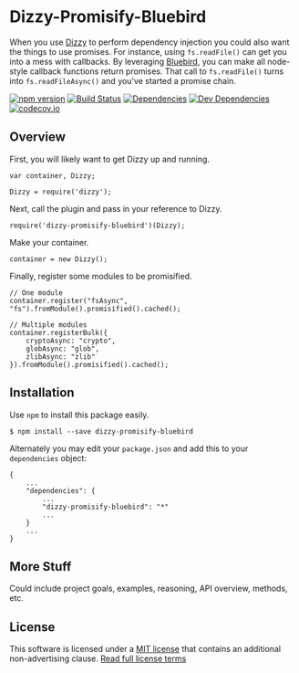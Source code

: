 Dizzy-Promisify-Bluebird
========================

When you use [Dizzy] to perform dependency injection you could also want the things to use promises.  For instance, using `fs.readFile()` can get you into a mess with callbacks.  By leveraging [Bluebird], you can make all node-style callback functions return promises.  That call to `fs.readFile()` turns into `fs.readFileAsync()` and you've started a promise chain.

[![npm version][npm-badge]][npm-link]
[![Build Status][travis-badge]][travis-link]
[![Dependencies][dependencies-badge]][dependencies-link]
[![Dev Dependencies][devdependencies-badge]][devdependencies-link]
[![codecov.io][codecov-badge]][codecov-link]


Overview
--------

First, you will likely want to get Dizzy up and running.

    var container, Dizzy;

    Dizzy = require('dizzy');

Next, call the plugin and pass in your reference to Dizzy.

    require('dizzy-promisify-bluebird')(Dizzy);

Make your container.

    container = new Dizzy();

Finally, register some modules to be promisified.

    // One module
    container.register("fsAsync", "fs").fromModule().promisified().cached();

    // Multiple modules
    container.registerBulk({
        cryptoAsync: "crypto",
        globAsync: "glob",
        zlibAsync: "zlib"
    }).fromModule().promisified().cached();


Installation
------------

Use `npm` to install this package easily.

    $ npm install --save dizzy-promisify-bluebird

Alternately you may edit your `package.json` and add this to your `dependencies` object:

    {
        ...
        "dependencies": {
            ...
            "dizzy-promisify-bluebird": "*"
            ...
        }
        ...
    }


More Stuff
----------

Could include project goals, examples, reasoning, API overview, methods, etc.


License
-------

This software is licensed under a [MIT license][LICENSE] that contains an additional non-advertising clause.  [Read full license terms][LICENSE]


[Bluebird]: http://bluebirdjs.com/
[codecov-badge]: https://img.shields.io/codecov/c/github/tests-always-included/dizzy-promisify-bluebird/master.svg
[codecov-link]: https://codecov.io/github/tests-always-included/dizzy-promisify-bluebird?branch=master
[dependencies-badge]: https://img.shields.io/david/tests-always-included/dizzy-promisify-bluebird.svg
[dependencies-link]: https://david-dm.org/tests-always-included/dizzy-promisify-bluebird
[devdependencies-badge]: https://img.shields.io/david/dev/tests-always-included/dizzy-promisify-bluebird.svg
[devdependencies-link]: https://david-dm.org/tests-always-included/dizzy-promisify-bluebird#info=devDependencies
[Dizzy]: https://github.com/tests-always-included/dizzy
[LICENSE]: LICENSE.md
[npm-badge]: https://img.shields.io/npm/v/dizzy-promisify-bluebird.svg
[npm-link]: https://npmjs.org/package/dizzy-promisify-bluebird
[travis-badge]: https://img.shields.io/travis/tests-always-included/dizzy-promisify-bluebird/master.svg
[travis-link]: http://travis-ci.org/tests-always-included/dizzy-promisify-bluebird
